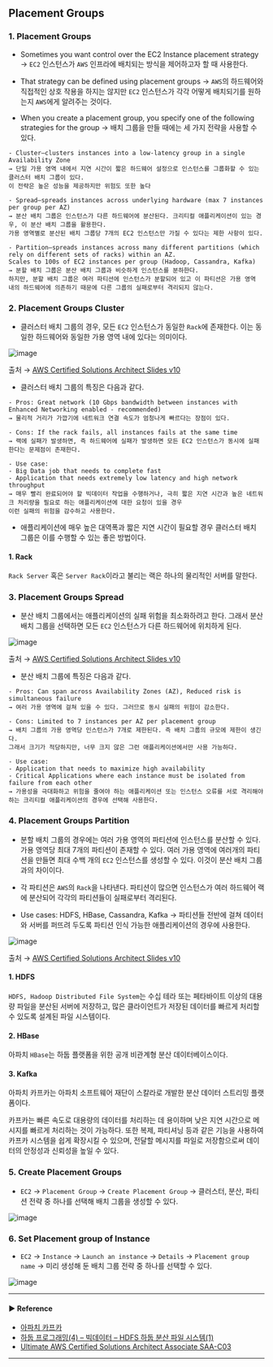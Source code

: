 ## Placement Groups
### 1. Placement Groups
- Sometimes you want control over the EC2 Instance placement strategy
→ `EC2` 인스턴스가 `AWS` 인프라에 배치되는 방식을 제어하고자 할 때 사용한다.

- That strategy can be defined using placement groups
→ `AWS`의 하드웨어와 직접적인 상호 작용을 하지는 않지만 `EC2` 인스턴스가 각각 어떻게 배치되기를 원하는지 `AWS`에게 알려주는 것이다.

- When you create a placement group, you specify one of the following strategies for the group
→ 배치 그룹을 만들 때에는 세 가지 전략을 사용할 수 있다.
~~~
- Cluster—clusters instances into a low-latency group in a single Availability Zone
→ 단일 가용 영역 내에서 지연 시간이 짧은 하드웨어 설정으로 인스턴스를 그룹화할 수 있는 클러스터 배치 그룹이 있다.
이 전략은 높은 성능을 제공하지만 위험도 또한 높다

- Spread—spreads instances across underlying hardware (max 7 instances per group per AZ)
→ 분산 배치 그룹은 인스턴스가 다른 하드웨어에 분산된다. 크리티컬 애플리케이션이 있는 경우, 이 분산 배치 그룹을 활용한다.
가용 영역별로 분산된 배치 그룹당 7개의 EC2 인스턴스만 가질 수 있다는 제한 사항이 있다.

- Partition—spreads instances across many different partitions (which rely on different sets of racks) within an AZ. 
Scales to 100s of EC2 instances per group (Hadoop, Cassandra, Kafka)
→ 분할 배치 그룹은 분산 배치 그룹과 비슷하게 인스턴스를 분하한다.
하지만, 분할 배치 그룹은 여러 파티션에 인스턴스가 분할되어 있고 이 파티션은 가용 영역 내의 하드웨어에 의존하기 때문에 다른 그룹의 실패로부터 격리되지 않는다.
~~~

### 2. Placement Groups Cluster
- 클러스터 배치 그룹의 경우, 모든 `EC2` 인스턴스가 동일한 `Rack`에 존재한다. 이는 동일한 하드웨어와 동일한 가용 영역 내에 있다는 의미이다.

![image](https://user-images.githubusercontent.com/97398071/232227585-266b9b88-c161-4cc4-9c63-a203196ad2e6.png)

출처 → [AWS Certified Solutions Architect Slides v10](https://courses.datacumulus.com/downloads/certified-solutions-architect-pn9/)

- 클러스터 배치 그룹의 특징은 다음과 같다.
~~~
- Pros: Great network (10 Gbps bandwidth between instances with Enhanced Networking enabled - recommended)
→ 물리적 거리가 가깝기에 네트워크 연결 속도가 엄청나게 빠르다는 장점이 있다.

- Cons: If the rack fails, all instances fails at the same time
→ 랙에 실패가 발생하면, 즉 하드웨어에 실패가 발생하면 모든 EC2 인스턴스가 동시에 실패한다는 문제점이 존재한다.

- Use case: 
- Big Data job that needs to complete fast
- Application that needs extremely low latency and high network throughput
→ 매우 빨리 완료되어야 할 빅데이터 작업을 수행하거나, 극히 짧은 지연 시간과 높은 네트워크 처리량을 필요로 하는 애플리케이션에 대한 요청이 있을 경우 
이런 실패의 위험을 감수하고 사용한다.
~~~

- 애플리케이션에 매우 높은 대역폭과 짧은 지연 시간이 필요할 경우 클러스터 배치 그룹은 이를 수행할 수 있는 좋은 방법이다.

#### 1. Rack
`Rack Server` 혹은 `Server Rack`이라고 불리는 랙은 하나의 물리적인 서버를 말한다.

### 3. Placement Groups Spread
- 분산 배치 그룹에서는 애플리케이션의 실패 위험을 최소화하려고 한다. 그래서 분산 배치 그룹을 선택하면 모든 `EC2` 인스턴스가 다른 하드웨어에 위치하게 된다.

![image](https://user-images.githubusercontent.com/97398071/232227611-409eb609-5093-4f13-b709-74e6ada748d8.png)

출처 → [AWS Certified Solutions Architect Slides v10](https://courses.datacumulus.com/downloads/certified-solutions-architect-pn9/)

- 분산 배치 그룹에 특징은 다음과 같다.
~~~
- Pros: Can span across Availability Zones (AZ), Reduced risk is simultaneous failure
→ 여러 가용 영역에 걸쳐 있을 수 있다. 그러므로 동시 실패의 위험이 감소한다.

- Cons: Limited to 7 instances per AZ per placement group
→ 배치 그룹의 가용 영역당 인스턴스가 7개로 제한된다. 즉 배치 그룹의 규모에 제한이 생긴다.
그래서 크기가 적당하지만, 너무 크지 않은 그런 애플리케이션에서만 사용 가능하다.

- Use case: 
- Application that needs to maximize high availability
- Critical Applications where each instance must be isolated from failure from each other
→ 가용성을 극대화하고 위험을 줄여야 하는 애플리케이션 또는 인스턴스 오류를 서로 격리해야 하는 크리티컬 애플리케이션의 경우에 선택해 사용한다.
~~~

### 4. Placement Groups Partition
- 분할 배치 그룹의 경우에는 여러 가용 영역의 파티션에 인스턴스를 분산할 수 있다. 가용 영역당 최대 7개의 파티션이 존재할 수 있다.
여러 가용 영역에 여러개의 파티션을 만들면 최대 수백 개의 `EC2` 인스턴스를 생성할 수 있다. 이것이 분산 배치 그룹과의 차이이다.

- 각 파티션은 `AWS`의 `Rack`을 나타낸다. 파티션이 많으면 인스턴스가 여러 하드웨어 랙에 분산되어 각각의 파티션들이 실패로부터 격리된다.

- Use cases: HDFS, HBase, Cassandra, Kafka
→ 파티션들 전반에 걸쳐 데이터와 서버를 퍼뜨려 두도록 파티션 인식 가능한 애플리케이션의 경우에 사용한다.

![image](https://user-images.githubusercontent.com/97398071/232227631-b194d2df-7e2f-44c8-aa08-d70f2dddb327.png)

출처 → [AWS Certified Solutions Architect Slides v10](https://courses.datacumulus.com/downloads/certified-solutions-architect-pn9/)

#### 1. HDFS
`HDFS, Hadoop Distributed File System`는 수십 테라 또는 페타바이트 이상의 대용량 파일을 분산된 서버에 저장하고, 
많은 클라이언트가 저장된 데이터를 빠르게 처리할 수 있도록 설계된 파일 시스템이다.

#### 2. HBase
아파치 `HBase`는 하둡 플랫폼을 위한 공개 비관계형 분산 데이터베이스이다.

#### 3. Kafka
아파치 카프카는 아파치 소프트웨어 재단이 스칼라로 개발한 분산 데이터 스트리밍 플랫폼이다.

카프카는 빠른 속도로 대용량의 데이터를 처리하는 데 용이하며 낮은 지연 시간으로 메시지를 빠르게 처리하는 것이 가능하다. 
또한 복제, 파티셔닝 등과 같은 기능을 사용하여 카프카 시스템을 쉽게 확장시킬 수 있으며, 전달할 메시지를 파일로 저장함으로써 데이터의 안정성과 신뢰성을 높일 수 있다.

### 5. Create Placement Groups
- `EC2` → `Placement Group` → `Create Placement Group`
→ 클러스터, 분산, 파티션 전략 중 하나를 선택해 배치 그룹을 생성할 수 있다.

![image](https://user-images.githubusercontent.com/97398071/232229116-c20f7369-56ca-4c76-810f-ccfb520e2408.png)

### 6. Set Placement group of Instance
- `EC2` → `Instance` → `Launch an instance` → `Details` → `Placement group name`
→ 미리 생성해 둔 배치 그룹 전략 중 하나를 선택할 수 있다.

![image](https://user-images.githubusercontent.com/97398071/232228899-71a604b5-a0dc-4aac-b99f-246bda9d8fad.png)


---
#### ▶ Reference
- [아파치 카프카](https://ko.wikipedia.org/wiki/아파치_카프카)
- [하둡 프로그래밍(4) – 빅데이터 – HDFS 하둡 분산 파일 시스템(1)](https://hoing.io/archives/23070)
- [Ultimate AWS Certified Solutions Architect Associate SAA-C03](https://www.udemy.com/course/aws-certified-solutions-architect-associate-saa-c03/)
---
